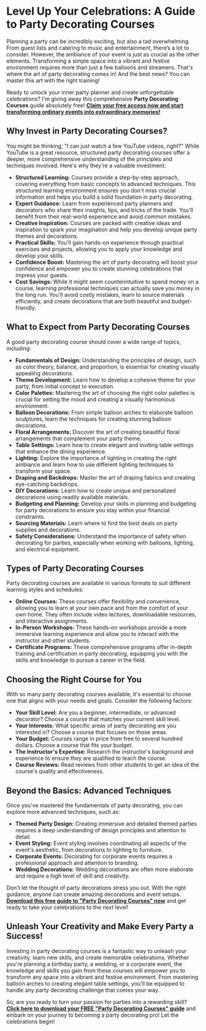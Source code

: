 # Level Up Your Celebrations: A Guide to Party Decorating Courses

Planning a party can be incredibly exciting, but also a tad overwhelming. From guest lists and catering to music and entertainment, there’s a lot to consider. However, the ambiance of your event is just as crucial as the other elements. Transforming a simple space into a vibrant and festive environment requires more than just a few balloons and streamers. That's where the art of party decorating comes in! And the best news? You can master this art with the right training!

Ready to unlock your inner party planner and create unforgettable celebrations? I'm giving away this comprehensive **Party Decorating Courses** guide absolutely free!  **[Claim your free access now and start transforming ordinary events into extraordinary memories!](https://udemywork.com/party-decorating-courses)**

## Why Invest in Party Decorating Courses?

You might be thinking, "I can just watch a few YouTube videos, right?" While YouTube is a great resource, structured party decorating courses offer a deeper, more comprehensive understanding of the principles and techniques involved. Here's why they're a valuable investment:

*   **Structured Learning:** Courses provide a step-by-step approach, covering everything from basic concepts to advanced techniques. This structured learning environment ensures you don't miss crucial information and helps you build a solid foundation in party decorating.
*   **Expert Guidance:** Learn from experienced party planners and decorators who share their insights, tips, and tricks of the trade. You'll benefit from their real-world experience and avoid common mistakes.
*   **Creative Inspiration:** Courses are packed with creative ideas and inspiration to spark your imagination and help you develop unique party themes and decorations.
*   **Practical Skills:** You'll gain hands-on experience through practical exercises and projects, allowing you to apply your knowledge and develop your skills.
*   **Confidence Boost:** Mastering the art of party decorating will boost your confidence and empower you to create stunning celebrations that impress your guests.
*   **Cost Savings:**  While it might seem counterintuitive to spend money on a course, learning professional techniques can actually save you money in the long run. You'll avoid costly mistakes, learn to source materials efficiently, and create decorations that are both beautiful and budget-friendly.

## What to Expect from Party Decorating Courses

A good party decorating course should cover a wide range of topics, including:

*   **Fundamentals of Design:** Understanding the principles of design, such as color theory, balance, and proportion, is essential for creating visually appealing decorations.
*   **Theme Development:** Learn how to develop a cohesive theme for your party, from initial concept to execution.
*   **Color Palettes:** Mastering the art of choosing the right color palettes is crucial for setting the mood and creating a visually harmonious environment.
*   **Balloon Decorations:** From simple balloon arches to elaborate balloon sculptures, learn the techniques for creating stunning balloon decorations.
*   **Floral Arrangements:** Discover the art of creating beautiful floral arrangements that complement your party theme.
*   **Table Settings:** Learn how to create elegant and inviting table settings that enhance the dining experience.
*   **Lighting:** Explore the importance of lighting in creating the right ambiance and learn how to use different lighting techniques to transform your space.
*   **Draping and Backdrops:** Master the art of draping fabrics and creating eye-catching backdrops.
*   **DIY Decorations:** Learn how to create unique and personalized decorations using readily available materials.
*   **Budgeting and Planning:** Develop your skills in planning and budgeting for party decorations to ensure you stay within your financial constraints.
*   **Sourcing Materials:** Learn where to find the best deals on party supplies and decorations.
*   **Safety Considerations:** Understand the importance of safety when decorating for parties, especially when working with balloons, lighting, and electrical equipment.

## Types of Party Decorating Courses

Party decorating courses are available in various formats to suit different learning styles and schedules:

*   **Online Courses:** These courses offer flexibility and convenience, allowing you to learn at your own pace and from the comfort of your own home. They often include video lectures, downloadable resources, and interactive assignments.
*   **In-Person Workshops:** These hands-on workshops provide a more immersive learning experience and allow you to interact with the instructor and other students.
*   **Certificate Programs:** These comprehensive programs offer in-depth training and certification in party decorating, equipping you with the skills and knowledge to pursue a career in the field.

## Choosing the Right Course for You

With so many party decorating courses available, it's essential to choose one that aligns with your needs and goals. Consider the following factors:

*   **Your Skill Level:** Are you a beginner, intermediate, or advanced decorator? Choose a course that matches your current skill level.
*   **Your Interests:** What specific areas of party decorating are you interested in? Choose a course that focuses on those areas.
*   **Your Budget:** Courses range in price from free to several hundred dollars. Choose a course that fits your budget.
*   **The Instructor's Expertise:** Research the instructor's background and experience to ensure they are qualified to teach the course.
*   **Course Reviews:** Read reviews from other students to get an idea of the course's quality and effectiveness.

## Beyond the Basics: Advanced Techniques

Once you've mastered the fundamentals of party decorating, you can explore more advanced techniques, such as:

*   **Themed Party Design:** Creating immersive and detailed themed parties requires a deep understanding of design principles and attention to detail.
*   **Event Styling:** Event styling involves coordinating all aspects of the event's aesthetic, from decorations to lighting to furniture.
*   **Corporate Events:** Decorating for corporate events requires a professional approach and attention to branding.
*   **Wedding Decorations:** Wedding decorations are often more elaborate and require a high level of skill and creativity.

Don't let the thought of party decorations stress you out. With the right guidance, anyone can create amazing decorations and event setups. **[Download this free guide to "Party Decorating Courses" now](https://udemywork.com/party-decorating-courses)** and get ready to take your celebrations to the next level!

##  Unleash Your Creativity and Make Every Party a Success!

Investing in party decorating courses is a fantastic way to unleash your creativity, learn new skills, and create memorable celebrations. Whether you're planning a birthday party, a wedding, or a corporate event, the knowledge and skills you gain from these courses will empower you to transform any space into a vibrant and festive environment. From mastering balloon arches to creating elegant table settings, you'll be equipped to handle any party decorating challenge that comes your way.

So, are you ready to turn your passion for parties into a rewarding skill? **[Click here to download your FREE "Party Decorating Courses" guide](https://udemywork.com/party-decorating-courses)** and embark on your journey to becoming a party decorating pro! Let the celebrations begin!

